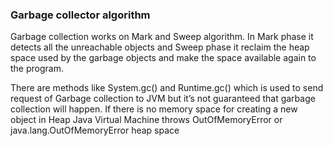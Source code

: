 ### Garbage collector algorithm

Garbage collection works on Mark and Sweep algorithm. In Mark phase it detects all the unreachable objects and Sweep phase it reclaim the heap space used by the garbage objects and make the space available again to the program.

There are methods like System.gc() and Runtime.gc() which is used to send request of Garbage collection to JVM but it’s not guaranteed that garbage collection will happen. If there is no memory space for creating a new object in Heap Java Virtual Machine throws OutOfMemoryError or java.lang.OutOfMemoryError heap space

